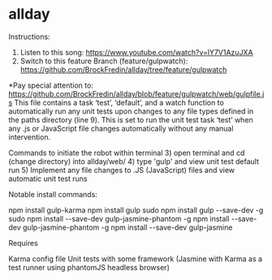 # allday

Instructions:

1)  Listen to this song:  https://www.youtube.com/watch?v=lY7V1AzuJXA
2)  Switch to this feature Branch (feature/gulpwatch): https://github.com/BrockFredin/allday/tree/feature/gulpwatch

*Pay special attention to: https://github.com/BrockFredin/allday/blob/feature/gulpwatch/web/gulpfile.js
This file contains a task ‘test’, ‘default’, and a watch function to automatically run any unit tests upon changes to any file types defined in the paths directory (line 9).  This is set to run the unit test task ‘test’ when any .js or JavaScript file changes automatically without any manual intervention.  

Commands to initiate the robot within terminal
3) open terminal and cd (change directory) into allday/web/
4) type 'gulp' and view unit test default run
5) Implement any file changes to .JS (JavaScript) files and view automatic unit test runs

Notable install commands:

npm install gulp-karma
npm install gulp
sudo npm install gulp --save-dev -g
sudo npm install --save-dev gulp-jasmine-phantom -g
npm install --save-dev gulp-jasmine-phantom -g
npm install --save-dev gulp-jasmine

Requires

Karma config file
Unit tests with some framework (Jasmine with Karma as a test runner using phantomJS headless browser)
